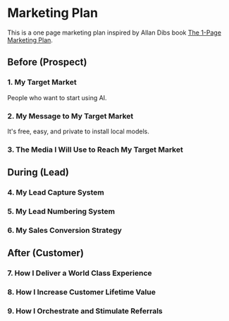 # Marketing Plan

This is a one page marketing plan inspired by Allan Dibs book [The 1-Page Marketing Plan](https://amzn.to/4cXsCmk).

## Before (Prospect)

### 1. My Target Market

People who want to start using AI.

### 2. My Message to My Target Market

It's free, easy, and private to install local models.

### 3. The Media I Will Use to Reach My Target Market

## During (Lead)

### 4. My Lead Capture System

### 5. My Lead Numbering System

### 6. My Sales Conversion Strategy

## After (Customer)

### 7. How I Deliver a World Class Experience

### 8. How I Increase Customer Lifetime Value

### 9. How I Orchestrate and Stimulate Referrals
